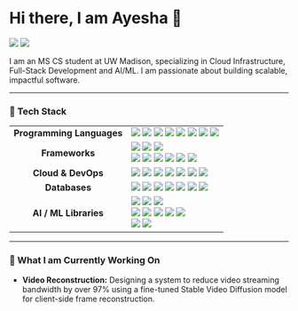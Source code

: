 # Hi there, I am Ayesha 👋

<a href="https://linkedin.com/in/ayesha-shafique-a2b48914b/"><img src="https://img.shields.io/badge/LinkedIn-0077B5?style=for-the-badge&logo=linkedin&logoColor=white" /></a>
<a href="mailto:ayeshashafique123@gmail.com"><img src="https://img.shields.io/badge/Email-D14836?style=for-the-badge&logo=gmail&logoColor=white" /></a>

I am an MS CS student at UW Madison, specializing in Cloud Infrastructure, Full-Stack Development and AI/ML. I am passionate about building scalable, impactful software.

---

### 🔧 Tech Stack

<table>
  <tr>
    <td align="center"><strong>Programming Languages</strong></td>
    <td>
      <img src="https://img.shields.io/badge/Python-3776AB?style=for-the-badge&logo=python&logoColor=white" />
      <img src="https://img.shields.io/badge/TypeScript-3178C6?style=for-the-badge&logo=typescript&logoColor=white" />
      <img src="https://img.shields.io/badge/JavaScript-F7DF1E?style=for-the-badge&logo=javascript&logoColor=black" />
      <img src="https://img.shields.io/badge/C++-00599C?style=for-the-badge&logo=cplusplus&logoColor=white" />
      <img src="https://img.shields.io/badge/C-00599C?style=for-the-badge&logo=c&logoColor=white" />
      <img src="https://img.shields.io/badge/Go-00ADD8?style=for-the-badge&logo=go&logoColor=white" />
      <img src="https://img.shields.io/badge/Bash-4EAA25?style=for-the-badge&logo=gnubash&logoColor=white" />
      <img src="https://img.shields.io/badge/SQL-4479A1?style=for-the-badge&logo=postgresql&logoColor=white" />
    </td>
  </tr>
  <tr>
    <td align="center"><strong>Frameworks</strong></td>
    <td>
      <img src="https://img.shields.io/badge/React-61DAFB?style=for-the-badge&logo=react&logoColor=black" />
      <img src="https://img.shields.io/badge/React_Native-61DAFB?style=for-the-badge&logo=react&logoColor=black" />
      <img src="https://img.shields.io/badge/Vite-646CFF?style=for-the-badge&logo=vite&logoColor=white" />
      <br/>
      <img src="https://img.shields.io/badge/Node.js-339933?style=for-the-badge&logo=nodedotjs&logoColor=white" />
      <img src="https://img.shields.io/badge/Express.js-000000?style=for-the-badge&logo=express&logoColor=white" />
      <img src="https://img.shields.io/badge/Flask-000000?style=for-the-badge&logo=flask&logoColor=white" />
      <img src="https://img.shields.io/badge/FastAPI-009688?style=for-the-badge&logo=fastapi&logoColor=white" />
      <img src="https://img.shields.io/badge/Bun-000000?style=for-the-badge&logo=bun&logoColor=white" />
      <img src="https://img.shields.io/badge/Hono-E36000?style=for-the-badge&logo=hono&logoColor=white" />
    </td>
  </tr>
  <tr>
    <td align="center"><strong>Cloud & DevOps</strong></td>
    <td>
      <img src="https://img.shields.io/badge/Google_Cloud-4285F4?style=for-the-badge&logo=googlecloud&logoColor=white" />
      <img src="https://img.shields.io/badge/Azure-0089D6?style=for-the-badge&logo=microsoftazure&logoColor=white" />
      <img src="https://img.shields.io/badge/Oracle_Cloud-F80000?style=for-the-badge&logo=oracle&logoColor=white" />
      <img src="https://img.shields.io/badge/Docker-2496ED?style=for-the-badge&logo=docker&logoColor=white" />
      <img src="https://img.shields.io/badge/Pulumi-8A3391?style=for-the-badge&logo=pulumi&logoColor=white" />
      <img src="https://img.shields.io/badge/GitHub_Actions-2088FF?style=for-the-badge&logo=githubactions&logoColor=white" />
      <img src="https://img.shields.io/badge/Git-F05032?style=for-the-badge&logo=git&logoColor=white" />
    </td>
  </tr>
  <tr>
    <td align="center"><strong>Databases</strong></td>
    <td>
      <img src="https://img.shields.io/badge/PostgreSQL-4169E1?style=for-the-badge&logo=postgresql&logoColor=white" />
      <img src="https://img.shields.io/badge/MongoDB-47A248?style=for-the-badge&logo=mongodb&logoColor=white" />
      <img src="https://img.shields.io/badge/DynamoDB-4053D6?style=for-the-badge&logo=amazondynamodb&logoColor=white" />
      <img src="https://img.shields.io/badge/Redis-DC382D?style=for-the-badge&logo=redis&logoColor=white" />
      <img src="https://img.shields.io/badge/Elasticsearch-005571?style=for-the-badge&logo=elasticsearch&logoColor=white" />
      <img src="https://img.shields.io/badge/Pinecone-000000?style=for-the-badge&logo=pinecone&logoColor=white" />
      <img src="https://img.shields.io/badge/ChromaDB-5B32E6?style=for-the-badge&logo=chroma&logoColor=white" />
    </td>
  </tr>
  <tr>
    <td align="center"><strong>AI / ML Libraries</strong></td>
    <td>
      <img src="https://img.shields.io/badge/PyTorch-EE4C2C?style=for-the-badge&logo=pytorch&logoColor=white" />
      <img src="https://img.shields.io/badge/TensorFlow-FF6F00?style=for-the-badge&logo=tensorflow&logoColor=white" />
      <img src="https://img.shields.io/badge/scikit--learn-F7931E?style=for-the-badge&logo=scikitlearn&logoColor=white" />
      <br/>
      <img src="https://img.shields.io/badge/OpenAI-412991?style=for-the-badge&logo=openai&logoColor=white" />
      <img src="https://img.shields.io/badge/Google_Gemini-4285F4?style=for-the-badge&logo=google-gemini&logoColor=white" />
      <img src="https://img.shields.io/badge/Anthropic-1A1A1A?style=for-the-badge&logo=anthropic&logoColor=white" />
      <img src="https://img.shields.io/badge/LangChain-FFFFFF?style=for-the-badge&logo=langchain&logoColor=black" />
      <img src="https://img.shields.io/badge/LlamaIndex-6B42A2?style=for-the-badge&logo=jina&logoColor=white" />
      <br/>
      <img src="https://img.shields.io/badge/Selenium-43B02A?style=for-the-badge&logo=selenium&logoColor=white" />
      <img src="https://img.shields.io/badge/Playwright-2EAD33?style=for-the-badge&logo=playwright&logoColor=white" />
    </td>
  </tr>
</table>

---

### 🌱 What I am Currently Working On

*   **Video Reconstruction:** Designing a system to reduce video streaming bandwidth by over 97% using a fine-tuned Stable Video Diffusion model for client-side frame reconstruction.
